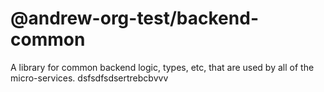 # @andrew-org-test/backend-common

A library for common backend logic, types, etc, that are used by all of the micro-services.
dsfsdfsdsertrebcbvvv